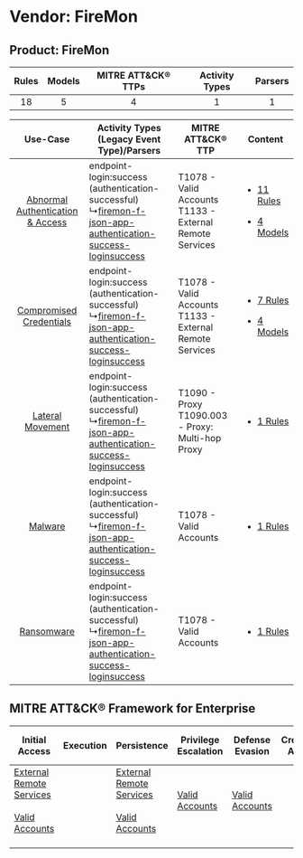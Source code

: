 Vendor: FireMon
===============
Product: FireMon
----------------
| Rules | Models | MITRE ATT&CK® TTPs | Activity Types | Parsers |
|:-----:|:------:|:------------------:|:--------------:|:-------:|
|  18   |   5    |         4          |       1        |    1    |

|    Use-Case    | Activity Types (Legacy Event Type)/Parsers    | MITRE ATT&CK® TTP    | Content    |
|:----:| ---- | ---- | ---- |
| [Abnormal Authentication & Access](../../../UseCases/uc_abnormal_authentication_&_access.md) |  endpoint-login:success (authentication-successful)<br> ↳[firemon-f-json-app-authentication-success-loginsuccess](Ps/pC_firemonfjsonappauthenticationsuccessloginsuccess.md)<br> | T1078 - Valid Accounts<br>T1133 - External Remote Services<br> | [<ul><li>11 Rules</li></ul><ul><li>4 Models</li></ul>](RM/r_m_firemon_firemon_Abnormal_Authentication_&_Access.md) |
|          [Compromised Credentials](../../../UseCases/uc_compromised_credentials.md)          |  endpoint-login:success (authentication-successful)<br> ↳[firemon-f-json-app-authentication-success-loginsuccess](Ps/pC_firemonfjsonappauthenticationsuccessloginsuccess.md)<br> | T1078 - Valid Accounts<br>T1133 - External Remote Services<br> | [<ul><li>7 Rules</li></ul><ul><li>4 Models</li></ul>](RM/r_m_firemon_firemon_Compromised_Credentials.md)    |
|    [Lateral Movement](../../../UseCases/uc_lateral_movement.md)    |  endpoint-login:success (authentication-successful)<br> ↳[firemon-f-json-app-authentication-success-loginsuccess](Ps/pC_firemonfjsonappauthenticationsuccessloginsuccess.md)<br> | T1090 - Proxy<br>T1090.003 - Proxy: Multi-hop Proxy<br>        | [<ul><li>1 Rules</li></ul>](RM/r_m_firemon_firemon_Lateral_Movement.md)    |
|    [Malware](../../../UseCases/uc_malware.md)    |  endpoint-login:success (authentication-successful)<br> ↳[firemon-f-json-app-authentication-success-loginsuccess](Ps/pC_firemonfjsonappauthenticationsuccessloginsuccess.md)<br> | T1078 - Valid Accounts<br>    | [<ul><li>1 Rules</li></ul>](RM/r_m_firemon_firemon_Malware.md)    |
|    [Ransomware](../../../UseCases/uc_ransomware.md)    |  endpoint-login:success (authentication-successful)<br> ↳[firemon-f-json-app-authentication-success-loginsuccess](Ps/pC_firemonfjsonappauthenticationsuccessloginsuccess.md)<br> | T1078 - Valid Accounts<br>    | [<ul><li>1 Rules</li></ul>](RM/r_m_firemon_firemon_Ransomware.md)    |

MITRE ATT&CK® Framework for Enterprise
--------------------------------------
| Initial Access                                                                                                                                   | Execution | Persistence                                                                                                                                      | Privilege Escalation                                                | Defense Evasion                                                     | Credential Access | Discovery | Lateral Movement | Collection | Command and Control                                                                                                                       | Exfiltration | Impact |
| ------------------------------------------------------------------------------------------------------------------------------------------------ | --------- | ------------------------------------------------------------------------------------------------------------------------------------------------ | ------------------------------------------------------------------- | ------------------------------------------------------------------- | ----------------- | --------- | ---------------- | ---------- | ----------------------------------------------------------------------------------------------------------------------------------------- | ------------ | ------ |
| [External Remote Services](https://attack.mitre.org/techniques/T1133)<br><br>[Valid Accounts](https://attack.mitre.org/techniques/T1078)<br><br> |           | [External Remote Services](https://attack.mitre.org/techniques/T1133)<br><br>[Valid Accounts](https://attack.mitre.org/techniques/T1078)<br><br> | [Valid Accounts](https://attack.mitre.org/techniques/T1078)<br><br> | [Valid Accounts](https://attack.mitre.org/techniques/T1078)<br><br> |                   |           |                  |            | [Proxy: Multi-hop Proxy](https://attack.mitre.org/techniques/T1090/003)<br><br>[Proxy](https://attack.mitre.org/techniques/T1090)<br><br> |              |        |